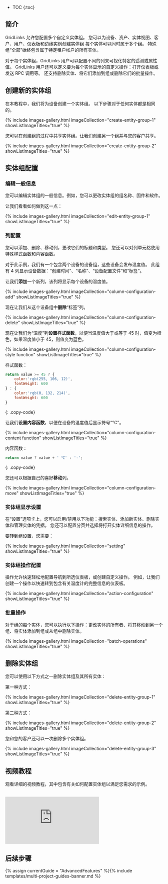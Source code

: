 * TOC
{:toc}

## 简介

GridLinks 允许您配置多个自定义实体组。
您可以为设备、资产、实体视图、客户、用户、仪表板和边缘实例创建实体组
每个实体可以同时属于多个组。
特殊组“全部”始终包含属于特定租户帐户的所有实体。

对于每个实体组，GridLinks 用户可以配置不同的列来可视化特定的遥测或属性值。
GridLinks 用户还可以定义要为每个实体显示的自定义操作：打开仪表板或发送 RPC 调用等。
还支持删除实体、将它们添加到组或删除它们的批量操作。

## 创建新的实体组

在本教程中，我们将为设备创建一个实体组。
以下步骤对于任何实体都是相同的。

{% include images-gallery.html imageCollection="create-entity-group-1" showListImageTitles="true" %}

您可以在创建组的过程中共享实体组。让我们创建另一个组并与您的客户共享。

{% include images-gallery.html imageCollection="create-entity-group-2" showListImageTitles="true" %}

## 实体组配置

### 编辑一般信息

您可以编辑实体组的一般信息。例如，您可以更改实体组的组名称、固件和软件。

让我们看看如何做到这一点：

{% include images-gallery.html imageCollection="edit-entity-group-1" showListImageTitles="true" %}

### 列配置

您可以添加、删除、移动列，更改它们的标题和类型。
您还可以对列单元格使用特殊样式函数和内容函数。

对于此示例，我们有一个包含两个设备的设备组，这些设备会发布温度值。
此组有 4 列显示设备数据：“创建时间”、“名称”、“设备配置文件”和“标签”。

让我们**添加**一个新列，该列将显示每个设备的温度值。

{% include images-gallery.html imageCollection="column-configuration-add" showListImageTitles="true" %}

现在让我们从这个设备组中**删除**“标签”列。

{% include images-gallery.html imageCollection="column-configuration-delete" showListImageTitles="true" %}

现在让我们为“温度”列**设置样式函数**，以便当温度值大于或等于 45 时，值变为橙色，如果温度值小于 45，则值变为蓝色。

{% include images-gallery.html imageCollection="column-configuration-style function" showListImageTitles="true" %}

样式函数：

```javascript
return value >= 45 ? {
    color:'rgb(255, 106, 12)',
    fontWeight: 600
} : {
    color:'rgb(0, 132, 214)',
    fontWeight: 600
}
```
{: .copy-code}

让我们**设置内容函数**，以便在设备的温度值后显示符号“℃”。

{% include images-gallery.html imageCollection="column-configuration-content function" showListImageTitles="true" %}

内容函数：

```javascript
return value ? value + ' ℃' : '-';
```
{: .copy-code}

您还可以根据自己的喜好**移动**列。

{% include images-gallery.html imageCollection="column-configuration-move" showListImageTitles="true" %}

### 实体组显示设置

在“设置”选项卡上，您可以启用/禁用以下功能：搜索实体、添加新实体、删除实体和管理实体的凭据。
您还可以配置分页并选择将打开实体详细信息的操作。

要转到组设置，您需要：

{% include images-gallery.html imageCollection="setting" showListImageTitles="true" %}

### 实体组操作配置

操作允许快速轻松地配置导航到所选仪表板，或创建自定义操作。
例如，让我们创建一个操作以快速转到包含有关温度计的完整信息的仪表板。

{% include images-gallery.html imageCollection="action-configuration" showListImageTitles="true" %}

### 批量操作

对于组的每个实体，您可以执行以下操作：更改实体的所有者、将其移动到另一个组、将实体添加到组或从组中删除实体。

{% include images-gallery.html imageCollection="batch-operations" showListImageTitles="true" %}

## 删除实体组

您可以使用以下方式之一删除实体组及其所有实体：

第一种方式：

{% include images-gallery.html imageCollection="delete-entity-group-1" showListImageTitles="true" %}

第二种方式：

{% include images-gallery.html imageCollection="delete-entity-group-2" showListImageTitles="true" %}

您和您的客户还可以一次删除多个实体组。

{% include images-gallery.html imageCollection="delete-entity-group-3" showListImageTitles="true" %}

## 视频教程

观看详细的视频教程，其中包含有关如何配置实体组以满足您需求的示例。

<br>
<div id="video">
    <div id="video_wrapper">
        <iframe src="https://www.youtube.com/embed/RNdaEqrGhn8" frameborder="0" allowfullscreen></iframe>
    </div>
</div>

## 后续步骤

{% assign currentGuide = "AdvancedFeatures" %}{% include templates/multi-project-guides-banner.md %}